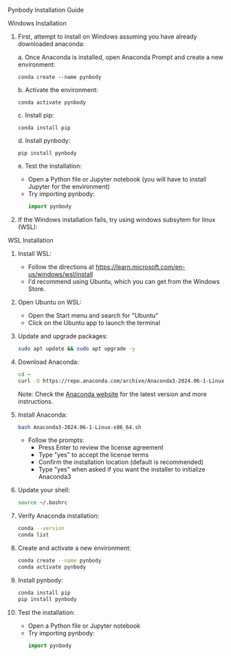 Pynbody Installation Guide

Windows Installation

1. First, attempt to install on Windows assuming you have already downloaded anaconda:


   a. Once Anaconda is installed, open Anaconda Prompt and create a new environment:
      ```
      conda create --name pynbody
      ```

   b. Activate the environment:
      ```
      conda activate pynbody
      ```

   c. Install pip:
      ```
      conda install pip
      ```

   d. Install pynbody:
      ```
      pip install pynbody
      ```

   e. Test the installation:
      - Open a Python file or Jupyter notebook (you will have to install Jupyter for the environment)
      - Try importing pynbody:
        ```python
        import pynbody
        ```

2. If the Windows installation fails, try using windows subsytem for linux (WSL):

WSL Installation

1. Install WSL:
   - Follow the directions at https://learn.microsoft.com/en-us/windows/wsl/install
   - I'd recommend using Ubuntu, which you can get from the Windows Store.

2. Open Ubuntu on WSL:
   - Open the Start menu and search for "Ubuntu"
   - Click on the Ubuntu app to launch the terminal

3. Update and upgrade packages:
   ```bash
   sudo apt update && sudo apt upgrade -y
   ```

4. Download Anaconda:
   ```bash
   cd ~
   curl -O https://repo.anaconda.com/archive/Anaconda3-2024.06-1-Linux-x86_64.sh
   ```
   Note: Check the [Anaconda website](https://docs.anaconda.com/anaconda/install/linux/) for the latest version and more instructions. 

5. Install Anaconda:
   ```bash
   bash Anaconda3-2024.06-1-Linux-x86_64.sh
   ```
   - Follow the prompts:
     - Press Enter to review the license agreement
     - Type "yes" to accept the license terms
     - Confirm the installation location (default is recommended)
     - Type "yes" when asked if you want the installer to initialize Anaconda3

6. Update your shell:
   ```bash
   source ~/.bashrc
   ```

7. Verify Anaconda installation:
   ```bash
   conda --version
   conda list
   ```

8. Create and activate a new environment:
   ```bash
   conda create --name pynbody
   conda activate pynbody
   ```

9. Install pynbody:
   ```bash
   conda install pip
   pip install pynbody
   ```

10. Test the installation:
    - Open a Python file or Jupyter notebook
    - Try importing pynbody:
      ```python
      import pynbody
      ```

